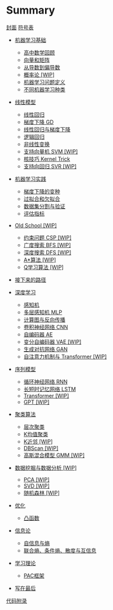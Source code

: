 # Summary

[封面](README.md)
[符号表](./Notation.md)

- [机器学习基础](./Introduction/README.md)
  - [高中数学回顾](./Introduction/MathRecap.md)
  - [向量和矩阵](./Introduction/LinearAlgebraBase.md)
  - [从导数到偏导数](./Introduction/PartialDerivative.md)
  - [概率论 [WIP]](./Introduction/ProbabilityTheory.md)
  - [机器学习问题定义](./Introduction/MLProblem.md)
  - [不同机器学习种类](./Introduction/Kinds.md)
- [线性模型](./Linear/README.md)
  - [线性回归](./Linear/LinearRegression.md)
  - [梯度下降 GD](./Linear/GD.md)
  - [线性回归与梯度下降](./Linear/LinearRegressionGD.md)
  - [逻辑回归](./Linear/LogisticRegression.md)
  - [非线性变换](./Linear/NonLinearTransformation.md)
  - [支持向量机 SVM [WIP]](./Linear/SVM.md)
  - [核技巧 Kernel Trick](./Linear/KernelTrick.md)
  - [支持向回归 SVR [WIP]](./Linear/SVR.md)
- [机器学习实践](./Practice/README.md)
  - [梯度下降的变种](./Practice/GDVariants.md)
  - [过拟合和欠拟合](./Practice/OverfitUnderfit.md)
  - [数据集分割与验证](./Practice/Dataset.md)
  - [评估指标](./Practice/Metrics.md)
- [Old School [WIP]](./OldSchool/README.md)
  - [约束问题 CSP [WIP]](./OldSchool/CSP.md)
  - [广度搜索 BFS [WIP]](./OldSchool/BFS.md)
  - [深度搜索 DFS [WIP]](./OldSchool/DFS.md)
  - [A*算法 [WIP]](./OldSchool/AStar.md)
  - [Q学习算法 [WIP]](./OldSchool/Q-Learning.md)
- [接下来的路径](./Continue-Pathway.md)
- [深度学习](./DeepLearning/README.md)
  - [感知机](./DeepLearning/Perceptron.md)
  - [多层感知机 MLP](./DeepLearning/MLP.md)
  - [计算图与反向传播](./DeepLearning/BP.md)
  - [卷积神经网络 CNN](./DeepLearning/CNN.md)
  - [自编码器 AE](./DeepLearning/AE.md)
  - [变分自编码器 VAE [WIP]](./DeepLearning/VAE.md)
  - [生成对抗网络 GAN](./DeepLearning/GAN.md)
  - [自注意力机制与 Transformer [WIP]](./DeepLearning/SelfAttention.md)

- [序列模型](./SequentialModel/README.md)
  - [循环神经网络 RNN](./SequentialModel/RNN.md)
  - [长短时记忆网络 LSTM](./SequentialModel/LSTM.md)
  - [Transformer [WIP]](./SequentialModel/Transformer.md)
  - [GPT [WIP]](./SequentialModel/GPT.md)

- [聚类算法](./Clustering/README.md)
  - [层次聚类](./Clustering/Hierarchical.md)
  - [K均值聚类](./Clustering/K-means.md)
  - [K近邻 [WIP]](./Clustering/kNN.md)
  - [DBScan [WIP]](./Clustering/DBScan.md)
  - [高斯混合模型 GMM [WIP]](./Clustering/GMM.md)

- [数据挖掘与数据分析 [WIP]](./DataMining/README.md)
  - [PCA [WIP]](./DataMining/PCA.md)
  - [SVD [WIP]](./DataMining/SVD.md)
  - [随机森林 [WIP]](./DataMining/RandomForest.md)

- [优化](./Optimisation/README.md)
  - [凸函数](./Optimisation/Convex.md)

- [信息论](./InformationTheory/README.md)
  - [自信息与熵](./InformationTheory/InfoAndEntropy.md)
  - [联合熵、条件熵、散度与互信息](./InformationTheory/CondEntropyAndD.md)

- [学习理论](./LearningTheory/README.md)
  - [PAC框架](./LearningTheory/PAC.md)

- [写在最后](./Conclusion.md)

[代码附录](./Code.md)